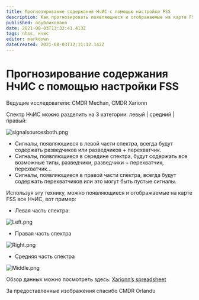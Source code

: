 ```yaml
---
title: Прогнозирование содержания НчИС с помощью настройки FSS
description: Как прогнозировать появляющиеся и отображаемые на карте FSS все НчИС
published: опубликовано
date: 2021-08-03T13:32:41.413Z
tags: nhss, нчис
editor: markdown
dateCreated: 2021-08-03T12:11:12.142Z
---
```


# Прогнозирование содержания НчИС с помощью настройки FSS

Ведущие исследователи: CMDR Mechan, CMDR Xarionn

Спектр НчИС можно разделить на 3 категории: левый | средний | правый:

![signalsourcesboth.png](/signalsourcesboth.png)

- Сигналы, появляющиеся в левой части спектра, всегда будут содержать разведчиков или разведчиков + перехватчик.
- Сигналы, появляющиеся в середине спектра, будут содержать все возможные типы, разведчики, разведчики + перехватчик, перехватчик…
- Сигналы, появляющиеся в правой части спектра, всегда будут содержать перехватчиков или это могут быть пустые сигналы.

Используя эту технику, можно появляющиеся и отображаемые на карте FSS все НчИС, вот пример:

- Левая часть спектра:

![Left.png](https://media.discordapp.net/attachments/854844543823642674/872095282656071690/Left.jpg?width=1290&height=726)

- Правая часть спектра

![Right.png](https://media.discordapp.net/attachments/854844543823642674/872095289354367066/Right.jpg?width=1290&height=726)

- Средняя часть спектра

![Middle.png](https://media.discordapp.net/attachments/854844543823642674/872095297478725712/Middle.jpg?width=1290&height=726)

Обзор данных можно посмотреть здесь: [Xarionn’s spreadsheet](https://docs.google.com/spreadsheets/d/14Ik0S1fV8FHJR5iJQpiSbJ1t_yntRJVBB6axeL3XErk/edit#gid=0)

За предоставленные изображения спасибо CMDR Orlandu